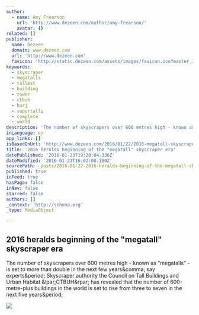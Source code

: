 ```yaml
---
author:
  - name: Amy Frearson
    url: 'http://www.dezeen.com/author/amy-frearson/'
    avatar: {}
related: []
publisher:
  name: Dezeen
  domain: www.dezeen.com
  url: 'http://www.dezeen.com'
  favicon: 'http://static.dezeen.com/assets/images/favicon.ico?master_1150'
keywords:
  - skyscraper
  - megatalls
  - tallest
  - building
  - tower
  - ctbuh
  - burj
  - supertalls
  - complete
  - world
description: 'The number of skyscrapers over 600 metres high - known as "megatalls" - is set to more than double in the next few years, say experts. Skyscraper authority the Council on Tall Buildings and Urban Habitat (CTBUH) has revealed that the number of 600-metre-plus buildings in the world is set to rise from three to seven in the next five years.'
inLanguage: en
app_links: []
isBasedOnUrl: 'http://www.dezeen.com/2016/01/22/2016-megatall-skyscraper-era-council-tall-buildings-urban-habitat-ctbuh/'
title: '2016 heralds beginning of the "megatall" skyscraper era'
datePublished: '2016-01-23T19:20:04.336Z'
dateModified: '2016-01-23T16:02:00.180Z'
sourcePath: _posts/2016-01-22-2016-heralds-beginning-of-the-megatall-skyscraper-era.md
published: true
inFeed: true
hasPage: false
inNav: false
starred: false
authors: []
_context: 'http://schema.org'
_type: MediaObject

---
```

<article style=""><h1>2016 heralds beginning of the "megatall" skyscraper era</h1><p>The number of skyscrapers over 600 metres high - known as "megatalls" - is set to more than double in the next few years&amp;comma; say experts&amp;period; Skyscraper authority the Council on Tall Buildings and Urban Habitat &amp;lpar;CTBUH&amp;rpar; has revealed that the number of 600-metre-plus buildings in the world is set to rise from three to seven in the next five years&amp;period;</p><img src="http://static.dezeen.com/uploads/2016/01/The-Kingdom-Tower_Adrian-Smith_Gordon-Gill-Architecture-_dezeen_social.jpg" /></article>